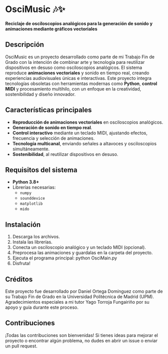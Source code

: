 # OsciMusic 🎶✨  
**Reciclaje de osciloscopios analógicos para la generación de sonido y animaciones mediante gráficos vectoriales**

## Descripción  
OsciMusic es un proyecto desarrollado como parte de mi Trabajo Fin de Grado con la intención de combinar arte y tecnología para reutilizar dispositivos en desuso como osciloscopios analógicos. El sistema reproduce **animaciones vectoriales** y sonido en tiempo real, creando experiencias audiovisuales únicas e interactivas.
Este proyecto integra tecnologías obsoletas con herramientas modernas como **Python**, **control MIDI** y procesamiento multihilo, con un enfoque en la creatividad, sostenibilidad y diseño innovador.

## Características principales  
- **Reproducción de animaciones vectoriales** en osciloscopios analógicos.  
- **Generación de sonido en tiempo real**.
- **Control interactivo** mediante un teclado MIDI, ajustando efectos, frecuencia y selección de animaciones.  
- **Tecnología multicanal**, enviando señales a altavoces y osciloscopios simultáneamente.  
- **Sostenibilidad**, al reutilizar dispositivos en desuso.  

## Requisitos del sistema  
- **Python 3.8+**  
- Librerías necesarias:  
  - `numpy`  
  - `sounddevice`  
  - `matplotlib`  
  - `mido`  

## Instalación  
1. Descarga los archivos.
2. Instala las librerías.
3. Conecta un osciloscopio analógico y un teclado MIDI (opcional).
4. Preprocesa las animaciones y guardalas en la carpeta del proyecto.
5. Ejecuta el programa principal:
   python OsciMain.py
6. Disfruta!

## Créditos
Este proyecto fue desarrollado por Daniel Ortega Domínguez como parte de su Trabajo Fin de Grado en la Universidad Politécnica de Madrid (UPM).
Agradecimientos especiales a mi tutor Yago Torroja Fungairiño por su apoyo y guía durante este proceso.

## Contribuciones
¡Todas las contribuciones son bienvenidas! Si tienes ideas para mejorar el proyecto o encontrar algún problema, no dudes en abrir un issue o enviar un pull request.

